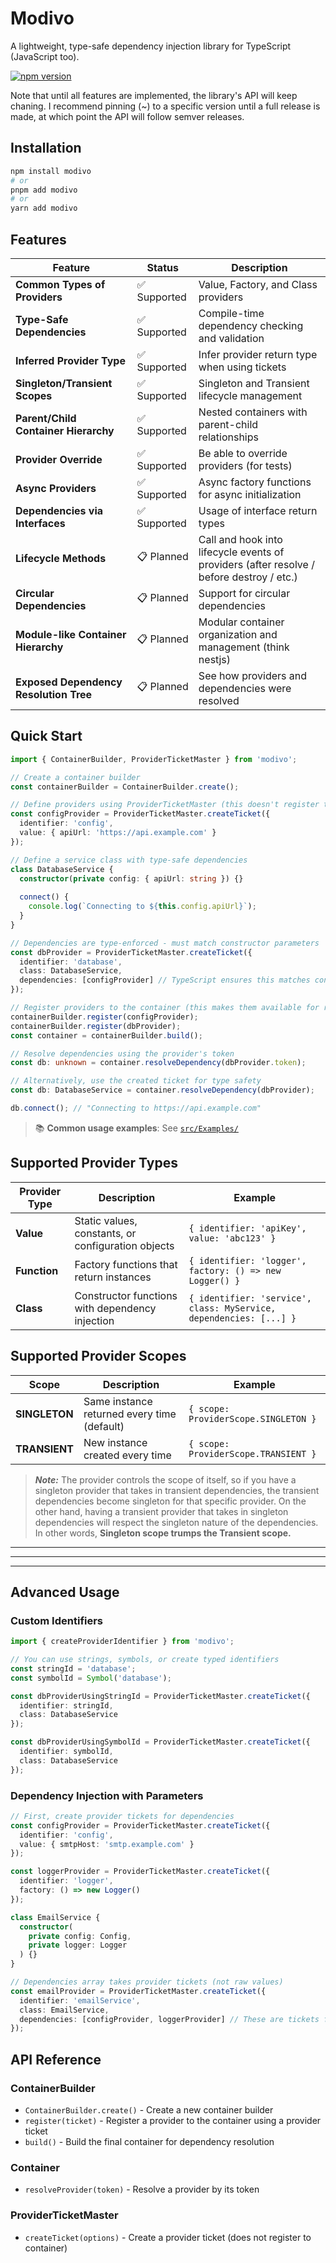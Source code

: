 # Modivo

A lightweight, type-safe dependency injection library for TypeScript (JavaScript too).

[![npm version](https://img.shields.io/npm/v/modivo.svg)](https://www.npmjs.com/package/modivo)

Note that until all features are implemented, the library's API will keep chaning.
I recommend pinning (~) to a specific version until a full release is made, at which point the API will follow semver releases.


## Installation

```bash
npm install modivo
# or
pnpm add modivo
# or
yarn add modivo
```

## Features

| Feature | Status | Description |
|---------|--------|-------------|
| **Common Types of Providers** | ✅ Supported | Value, Factory, and Class providers |
| **Type-Safe Dependencies** | ✅ Supported | Compile-time dependency checking and validation |
| **Inferred Provider Type** | ✅ Supported | Infer provider return type when using tickets |
| **Singleton/Transient Scopes** | ✅ Supported | Singleton and Transient lifecycle management |
| **Parent/Child Container Hierarchy** | ✅ Supported | Nested containers with parent-child relationships |
| **Provider Override** | ✅ Supported | Be able to override providers (for tests) |
| **Async Providers** | ✅ Supported | Async factory functions for async initialization |
| **Dependencies via Interfaces** | ✅ Supported | Usage of interface return types |
| **Lifecycle Methods** | 📋 Planned | Call and hook into lifecycle events of providers (after resolve / before destroy / etc.) |
| **Circular Dependencies** | 📋 Planned | Support for circular dependencies |
| **Module-like Container Hierarchy** | 📋 Planned | Modular container organization and management (think nestjs) |
| **Exposed Dependency Resolution Tree** | 📋 Planned | See how providers and dependencies were resolved |

## Quick Start

```typescript
import { ContainerBuilder, ProviderTicketMaster } from 'modivo';

// Create a container builder
const containerBuilder = ContainerBuilder.create();

// Define providers using ProviderTicketMaster (this doesn't register them yet)
const configProvider = ProviderTicketMaster.createTicket({
  identifier: 'config',
  value: { apiUrl: 'https://api.example.com' }
});

// Define a service class with type-safe dependencies
class DatabaseService {
  constructor(private config: { apiUrl: string }) {}
  
  connect() {
    console.log(`Connecting to ${this.config.apiUrl}`);
  }
}

// Dependencies are type-enforced - must match constructor parameters
const dbProvider = ProviderTicketMaster.createTicket({
  identifier: 'database',
  class: DatabaseService,
  dependencies: [configProvider] // TypeScript ensures this matches constructor
});

// Register providers to the container (this makes them available for resolution)
containerBuilder.register(configProvider);
containerBuilder.register(dbProvider);
const container = containerBuilder.build();

// Resolve dependencies using the provider's token
const db: unknown = container.resolveDependency(dbProvider.token);

// Alternatively, use the created ticket for type safety
const db: DatabaseService = container.resolveDependency(dbProvider);

db.connect(); // "Connecting to https://api.example.com"
```

> 📚 **Common usage examples**: See [`src/Examples/`](src/Examples/)

## Supported Provider Types

| Provider Type | Description | Example |
|---------------|-------------|---------|
| **Value** | Static values, constants, or configuration objects | `{ identifier: 'apiKey', value: 'abc123' }` |
| **Function** | Factory functions that return instances | `{ identifier: 'logger', factory: () => new Logger() }` |
| **Class** | Constructor functions with dependency injection | `{ identifier: 'service', class: MyService, dependencies: [...] }` |


## Supported Provider Scopes

| Scope | Description | Example |
|-------|-------------|---------|
| **SINGLETON** | Same instance returned every time (default) | `{ scope: ProviderScope.SINGLETON }` |
| **TRANSIENT** | New instance created every time | `{ scope: ProviderScope.TRANSIENT }` |

> **_Note:_** The provider controls the scope of itself, so if you have a singleton provider that takes in transient dependencies, the transient dependencies become singleton for that specific provider. On the other hand, having a transient provider that takes in singleton dependencies will respect the singleton nature of the dependencies. In other words, **Singleton scope trumps the Transient scope.**

---
---
---

## Advanced Usage

### Custom Identifiers
```typescript
import { createProviderIdentifier } from 'modivo';

// You can use strings, symbols, or create typed identifiers
const stringId = 'database';
const symbolId = Symbol('database');

const dbProviderUsingStringId = ProviderTicketMaster.createTicket({
  identifier: stringId,
  class: DatabaseService
});

const dbProviderUsingSymbolId = ProviderTicketMaster.createTicket({
  identifier: symbolId,
  class: DatabaseService
});
```

### Dependency Injection with Parameters
```typescript
// First, create provider tickets for dependencies
const configProvider = ProviderTicketMaster.createTicket({
  identifier: 'config',
  value: { smtpHost: 'smtp.example.com' }
});

const loggerProvider = ProviderTicketMaster.createTicket({
  identifier: 'logger',
  factory: () => new Logger()
});

class EmailService {
  constructor(
    private config: Config,
    private logger: Logger
  ) {}
}

// Dependencies array takes provider tickets (not raw values)
const emailProvider = ProviderTicketMaster.createTicket({
  identifier: 'emailService',
  class: EmailService,
  dependencies: [configProvider, loggerProvider] // These are tickets from createTicket()
});
```

## API Reference

### ContainerBuilder
- `ContainerBuilder.create()` - Create a new container builder
- `register(ticket)` - Register a provider to the container using a provider ticket
- `build()` - Build the final container for dependency resolution

### Container
- `resolveProvider(token)` - Resolve a provider by its token

### ProviderTicketMaster
- `createTicket(options)` - Create a provider ticket (does not register to container)

